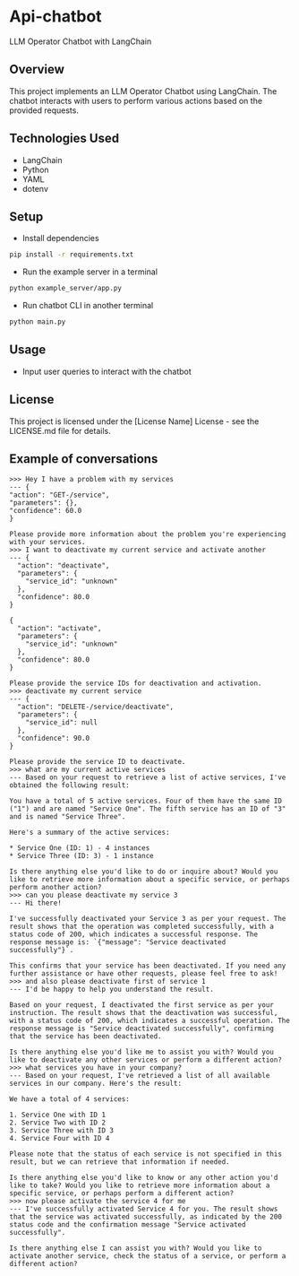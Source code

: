 # Api-chatbot

LLM Operator Chatbot with LangChain

## Overview
This project implements an LLM Operator Chatbot using LangChain. The chatbot interacts with users to perform various actions based on the provided requests. 

## Technologies Used
- LangChain
- Python
- YAML
- dotenv

## Setup
- Install dependencies
```sh
pip install -r requirements.txt
```
- Run the example server in a terminal
```sh
python example_server/app.py
```
- Run chatbot CLI in another terminal
```sh
python main.py
```


## Usage
- Input user queries to interact with the chatbot

## License
This project is licensed under the [License Name] License - see the LICENSE.md file for details.

## Example of conversations
```
>>> Hey I have a problem with my services
--- {
"action": "GET-/service",
"parameters": {},
"confidence": 60.0
}

Please provide more information about the problem you're experiencing with your services.
>>> I want to deactivate my current service and activate another
--- {
  "action": "deactivate",
  "parameters": {
    "service_id": "unknown"
  },
  "confidence": 80.0
}

{
  "action": "activate",
  "parameters": {
    "service_id": "unknown"
  },
  "confidence": 80.0
}

Please provide the service IDs for deactivation and activation.
>>> deactivate my current service 
--- {
  "action": "DELETE-/service/deactivate",
  "parameters": {
    "service_id": null
  },
  "confidence": 90.0
}

Please provide the service ID to deactivate.
>>> what are my current active services
--- Based on your request to retrieve a list of active services, I've obtained the following result:

You have a total of 5 active services. Four of them have the same ID ("1") and are named "Service One". The fifth service has an ID of "3" and is named "Service Three".

Here's a summary of the active services:

* Service One (ID: 1) - 4 instances
* Service Three (ID: 3) - 1 instance

Is there anything else you'd like to do or inquire about? Would you like to retrieve more information about a specific service, or perhaps perform another action?
>>> can you please deactivate my service 3
--- Hi there!

I've successfully deactivated your Service 3 as per your request. The result shows that the operation was completed successfully, with a status code of 200, which indicates a successful response. The response message is: `{"message": "Service deactivated successfully"}`.

This confirms that your service has been deactivated. If you need any further assistance or have other requests, please feel free to ask!
>>> and also please deactivate first of service 1
--- I'd be happy to help you understand the result.

Based on your request, I deactivated the first service as per your instruction. The result shows that the deactivation was successful, with a status code of 200, which indicates a successful operation. The response message is "Service deactivated successfully", confirming that the service has been deactivated.

Is there anything else you'd like me to assist you with? Would you like to deactivate any other services or perform a different action?
>>> what services you have in your company?
--- Based on your request, I've retrieved a list of all available services in our company. Here's the result:

We have a total of 4 services:

1. Service One with ID 1
2. Service Two with ID 2
3. Service Three with ID 3
4. Service Four with ID 4

Please note that the status of each service is not specified in this result, but we can retrieve that information if needed.

Is there anything else you'd like to know or any other action you'd like to take? Would you like to retrieve more information about a specific service, or perhaps perform a different action?
>>> now please activate the service 4 for me
--- I've successfully activated Service 4 for you. The result shows that the service was activated successfully, as indicated by the 200 status code and the confirmation message "Service activated successfully".

Is there anything else I can assist you with? Would you like to activate another service, check the status of a service, or perform a different action?
```